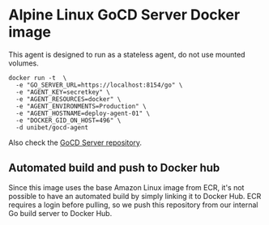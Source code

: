 # Alpine Linux GoCD Server Docker image

This agent is designed to run as a stateless agent, do not use mounted volumes.

```
docker run -t  \
  -e "GO_SERVER_URL=https://localhost:8154/go" \
  -e "AGENT_KEY=secretkey" \
  -e "AGENT_RESOURCES=docker" \
  -e "AGENT_ENVIRONMENTS=Production" \
  -e "AGENT_HOSTNAME=deploy-agent-01" \
  -e "DOCKER_GID_ON_HOST=496" \
  -d unibet/gocd-agent
```

Also check the [GoCD Server repository](https://github.com/unibet/docker-gocd-server).

## Automated build and push to Docker hub

Since this image uses the base Amazon Linux image from ECR, it's not possible to have an automated build by simply linking it to Docker Hub. ECR requires a login before pulling, so we push this repository from our internal Go build server to Docker Hub.
